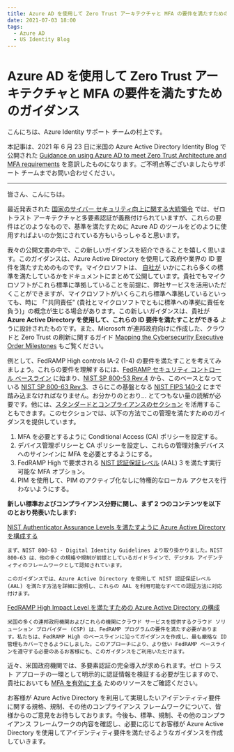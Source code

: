 ```yaml
---
title: Azure AD を使用して Zero Trust アーキテクチャと MFA の要件を満たすためのガイダンス
date: 2021-07-03 18:00
tags:
  - Azure AD
  - US Identity Blog
---
```


# Azure AD を使用して Zero Trust アーキテクチャと MFA の要件を満たすためのガイダンス

こんにちは、Azure Identity サポート チームの村上です。

本記事は、2021 年 6 月 23 日に米国の Azure Active Directory Identity Blog で公開された [Guidance on using Azure AD to meet Zero Trust Architecture and MFA requirements](https://techcommunity.microsoft.com/t5/azure-active-directory-identity/guidance-on-using-azure-ad-to-meet-zero-trust-architecture-and/ba-p/1751676) を意訳したものになります。ご不明点等ございましたらサポート チームまでお問い合わせください。

----

皆さん、こんにちは。
 
最近発表された [国家のサイバー セキュリティ向上に関する大統領令](https://www.whitehouse.gov/briefing-room/presidential-actions/2021/05/12/executive-order-on-improving-the-nations-cybersecurity/) では、ゼロトラスト アーキテクチャと多要素認証が義務付けられていますが、これらの要件はどのようなもので、基準を満たすために Azure AD のツールをどのように使用すればよいのか気にされている方もいらっしゃると思います。

我々の公開文書の中で、この新しいガイダンスを紹介できることを嬉しく思います。このガイダンスは、Azure Active Directory を使用して政府や業界の ID 要件を満たすためのものです。マイクロソフトは、 [自社が](https://docs.microsoft.com/en-us/compliance/regulatory/offering-home) いかにこれら多くの標準を満たしているかをドキュメントにまとめて公開しています。貴社でもマイクロソフトがこれら標準に準拠していることを前提に、弊社サービスを活用いただくことができますが、マイクロソフトがいくらこれら標準へ準拠しているといっても、時に 「"共同責任" (貴社とマイクロソフトでともに標準への準拠に責任を負う)」の概念が生じる場合があります。この新しいガイダンスは、貴社が **Azure Active Directory を使用して、これらの ID 要件を満たすことができる** ように設計されたものです。また、Microsoft が連邦政府向けに作成した、クラウドと Zero Trust の刷新に関するガイド [Mapping the Cybersecurity Executive Order Milestones](https://cloudblogs.microsoft.com/industry-blog/microsoft-in-business/government/2021/06/24/mapping-the-cybersecurity-executive-order-milestones/) もご覧ください。 

例として、FedRAMP High controls IA-2 (1-4) の要件を満たすことを考えてみましょう。これらの要件を理解するには、[FedRAMP セキュリティ コントロール ベースライン](https://www.fedramp.gov/assets/resources/documents/FedRAMP_Security_Controls_Baseline.xlsx) に始まり、[NIST SP 800-53 Rev.4](https://csrc.nist.gov/publications/detail/sp/800-53/rev-4/final) から、このベースとなっている [NIST SP 800-63 Rev.3](https://pages.nist.gov/800-63-3/sp800-63-3.html)、さらにこの基盤となる [NIST FIPS 140-2](https://csrc.nist.gov/publications/detail/fips/140/2/final) にまで踏み込まなければなりません。お分かりのとおり... とてつもない量の読解が必要です。他には、[スタンダードとコンプライアンスのセクション](https://aka.ms/AzureADStandards) を活用することもできます。このセクションでは、以下の方法でこの管理を満たすためのガイダンスを提供しています。

1. MFA を必要とするように Conditional Access (CA) ポリシーを設定する。
2. デバイス管理ポリシーと CA ポリシーを設定し、これらの管理対象デバイスへのサインインに MFA を必要とするようにする。	
3. FedRAMP High で要求される [NIST 認証保証レベル](https://techcommunity.microsoft.com/t5/azure-active-directory-identity/10-reasons-to-love-passwordless-2-nist-compliance/ba-p/2115725) (AAL) 3 を満たす実行可能な MFA オプション。
4. PIM を使用して、PIM のアクティブ化なしに特権的なローカル アクセスを行わないようにする。

**新しい標準およびコンプライアンス分野に関し、まず 2 つのコンテンツを以下のとおり発表いたします:**

 [NIST Authenticator Assurance Levels を満たすように Azure Active Directory を構成する](https://docs.microsoft.com/ja-jp/azure/active-directory/standards/nist-overview) 

	まず、NIST 800-63 - Digital Identity Guidelines より取り掛かりました。NIST 800-63 は、他の多くの規格や規制が前提としているガイドラインで、デジタル アイデンティティのフレームワークとして認知されています。 
	
	このガイダンスでは、Azure Active Directory を使用して NIST 認証保証レベル (AAL) を満たす方法を詳細に説明し、これらの AAL を利用可能なすべての認証方法に対応付けます。
 
[FedRAMP High Impact Level を満たすための Azure Active Directory の構成](https://docs.microsoft.com/ja-jp/azure/active-directory/standards/configure-azure-active-directory-for-fedramp-high-impact) 

	米国の多くの連邦政府機関およびこれらの機関にクラウド サービスを提供するクラウド ソリューション プロバイダー (CSP) は、FedRAMP プログラムの要件を満たす必要があります。私たちは、FedRAMP High のベースラインに沿ってガイダンスを作成し、最も厳格な ID 管理もカバーできるようにしました。このアプローチにより、より低い FedRAMP ベースラインを遵守する必要のあるお客様にも、このガイダンスをご利用いただけます。
 
近々、米国政府機関では、多要素認証の完全導入が求められます。ゼロ トラスト アプローチの一環として明示的に認証情報を検証する必要が生じますので、貴社においても [MFA を有効にする](https://www.microsoft.com/en-us/security/business/identity-access-management/mfa-multi-factor-authentication) ためのリソースをご確認ください。
 
お客様が Azure Active Directory を利用して実現したいアイデンティティ要件に関する規格、規制、その他のコンプライアンス フレームワークについて、皆様からのご意見をお待ちしております。今後も、標準、規制、その他のコンプライアンス フレームワークの内容を確認し、必要に応じてお客様が Azure Active Directory を使用してアイデンティティ要件を満たせるようなガイダンスを作成していきます。
